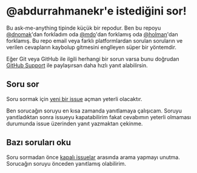 # @abdurrahmanekr'e istediğini sor!

Bu ask-me-anything tipinde küçük bir repodur. Ben bu repoyu [@dnomak](https://github.com/dnomak)'dan forkladım oda [@mdo](https://github.com/mdo/ama)'dan forklamış oda [@holman](https://github.com/holman/ama)'dan forklamış. Bu repo email veya farklı platformlardan sorulan soruların ve verilen cevapların kaybolup gitmesini englleyen süper bir yöntemdir.

Eğer Git veya GitHub ile ilgili herhangi bir sorun varsa bunu doğrudan [GitHub Support](https://github.com/contact) ile paylaşırsan daha hızlı yanıt alabilirsin.

## Soru sor

Soru sormak için [yeni bir issue](https://github.com/abdurrahmanekr/bana-istedigini-sor/issues/new) açman yeterli olacaktır.

Ben sorucağın soruyu en kısa zamanda yanıtlamaya çalışıcam. Soruyu yanıtladıktan sonra issueyu kapatabilirim fakat cevabımın yeterli olmaması durumunda issue üzerinden yanıt yazmaktan çekinme.

## Bazı soruları oku

Soru sormadan önce [kapalı issuelar](https://github.com/abdurrahmanekr/bana-istedigini-sor/issues?sort=created&direction=desc&state=closed&page=1) arasında arama yapmayı unutma. Sorucağın soruyu önceden yanıtlamış olabilirim.
